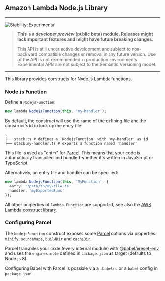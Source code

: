 ## Amazon Lambda Node.js Library
<!--BEGIN STABILITY BANNER-->

---

![Stability: Experimental](https://img.shields.io/badge/stability-Experimental-important.svg?style=for-the-badge)

> **This is a _developer preview_ (public beta) module. Releases might lack important features and might have
> future breaking changes.**
>
> This API is still under active development and subject to non-backward
> compatible changes or removal in any future version. Use of the API is not recommended in production
> environments. Experimental APIs are not subject to the Semantic Versioning model.

---
<!--END STABILITY BANNER-->

This library provides constructs for Node.js Lambda functions.

### Node.js Function
Define a `NodejsFunction`:

```ts
new lambda.NodejsFunction(this, 'my-handler');
```

By default, the construct will use the name of the defining file and the construct's id to look
up the entry file:
```
.
├── stack.ts # defines a 'NodejsFunction' with 'my-handler' as id
├── stack.my-handler.ts # exports a function named 'handler'
```

This file is used as "entry" for [Parcel](https://parceljs.org/). This means that your code is
automatically transpiled and bundled whether it's written in JavaScript or TypeScript.

Alternatively, an entry file and handler can be specified:
```ts
new lambda.NodejsFunction(this, 'MyFunction', {
  entry: '/path/to/my/file.ts'
  handler: 'myExportedFunc'
});
```

All other properties of `lambda.Function` are supported, see also the [AWS Lambda construct library](https://github.com/aws/aws-cdk/tree/master/packages/%40aws-cdk/aws-lambda).

### Configuring Parcel
The `NodejsFunction` construct exposes some [Parcel](https://parceljs.org/) options via properties: `minify`, `sourceMaps`,
`buildDir` and `cacheDir`.

Parcel transpiles your code (every internal module) with [@babel/preset-env](https://babeljs.io/docs/en/babel-preset-env) and uses the
`engines.node` defined in `package.json` as target (defaults to Node.js 8).

Configuring Babel with Parcel is possible via a `.babelrc` or a `babel` config in `package.json`.
